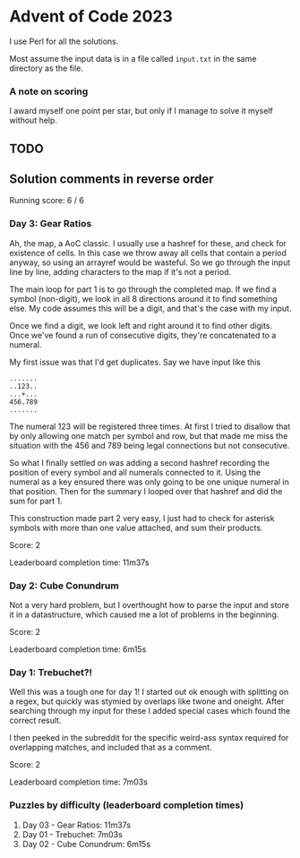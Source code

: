 # Advent of Code 2023

I use Perl for all the solutions.

Most assume the input data is in a file called `input.txt` in the same
directory as the file.

### A note on scoring

I award myself one point per star, but only if I manage to solve it myself without help. 

## TODO

## Solution comments in reverse order

Running score: 6 / 6

### Day 3: Gear Ratios

Ah, the map, a AoC classic. I usually use a hashref for these, and
check for existence of cells. In this case we throw away all cells
that contain a period anyway, so using an arrayref would be
wasteful. So we go through the input line by line, adding characters
to the map if it's not a period.

The main loop for part 1 is to go through the completed map. If we
find a symbol (non-digit), we look in all 8 directions around it to
find something else. My code assumes this will be a digit, and that's
the case with my input.

Once we find a digit, we look left and right around it to find other
digits. Once we've found a run of consecutive digits, they're
concatenated to a numeral.

My first issue was that I'd get duplicates. Say we have input like this 

    .......
    ..123..
    ...+...
    456.789
    .......

The numeral 123 will be registered three times. At first I tried to
disallow that by only allowing one match per symbol and row, but that
made me miss the situation with the 456 and 789 being legal
connections but not consecutive.

So what I finally settled on was adding a second hashref recording the
position of every symbol and all numerals connected to it. Using the
numeral as a key ensured there was only going to be one unique numeral
in that position. Then for the summary I looped over that hashref and
did the sum for part 1.

This construction made part 2 very easy, I just had to check for
asterisk symbols with more than one value attached, and sum their
products.

Score: 2

Leaderboard completion time: 11m37s

### Day 2: Cube Conundrum

Not a very hard problem, but I overthought how to parse the input and store it in a datastructure, which caused me a lot of problems in the beginning.

Score: 2

Leaderboard completion time: 6m15s

### Day 1: Trebuchet?!

Well this was a tough one for day 1! I started out ok enough with splitting on a regex, but quickly was stymied by overlaps like twone and oneight. After searching through my input for these I added special cases which found the correct result.

I then peeked in the subreddit for the specific weird-ass syntax required for overlapping matches, and included that as a comment. 

Score: 2

Leaderboard completion time: 7m03s

### Puzzles by difficulty  (leaderboard completion times)

1. Day 03 - Gear Ratios: 11m37s
1. Day 01 - Trebuchet: 7m03s
1. Day 02 - Cube Conundrum: 6m15s

